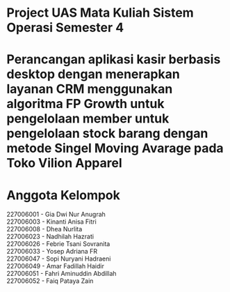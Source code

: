 # Project UAS Mata Kuliah Sistem Operasi Semester 4

# Perancangan aplikasi kasir berbasis desktop dengan menerapkan layanan CRM menggunakan algoritma FP Growth untuk pengelolaan member untuk pengelolaan stock barang dengan metode Singel Moving Avarage pada Toko Vilion Apparel

# Anggota Kelompok
227006001  - Gia Dwi Nur Anugrah <br>
227006003  - Kinanti Anisa Fitri <br>
227006008  - Dhea Nurlita <br>
227006023  - Nadhilah Hazrati <br>
227006026  - Febrie Tsani Sovranita <br>
227006033  - Yosep Adriana FR <br>
227006047 - Sopi Nuryani Hadraeni <br>
227006049  - Amar Fadillah Haidir <br>
227006051  - Fahri Aminuddin Abdillah <br>
227006052  - Faiq Pataya Zain 
